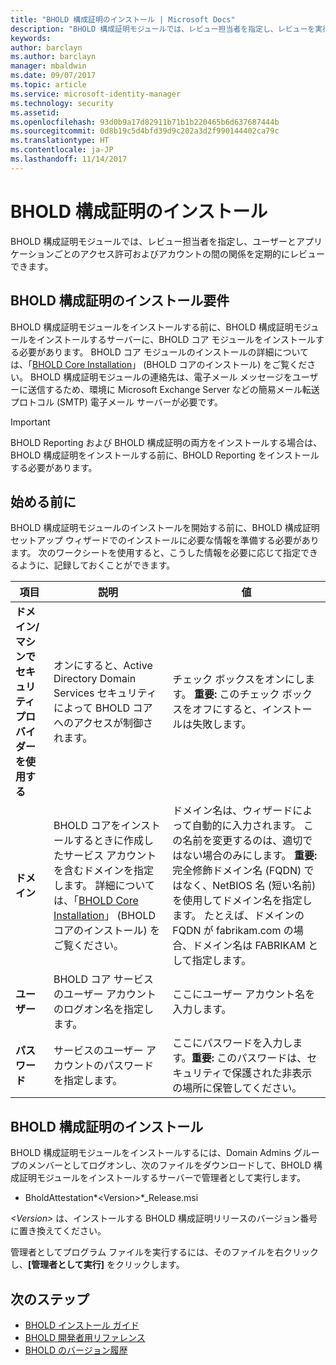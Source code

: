 ```yaml
---
title: "BHOLD 構成証明のインストール | Microsoft Docs"
description: "BHOLD 構成証明モジュールでは、レビュー担当者を指定し、レビューを実行できます"
keywords: 
author: barclayn
ms.author: barclayn
manager: mbaldwin
ms.date: 09/07/2017
ms.topic: article
ms.service: microsoft-identity-manager
ms.technology: security
ms.assetid: 
ms.openlocfilehash: 93d0b9a17d82911b71b1b220465b6d637687444b
ms.sourcegitcommit: 0d8b19c5d4bfd39d9c202a3d2f990144402ca79c
ms.translationtype: HT
ms.contentlocale: ja-JP
ms.lasthandoff: 11/14/2017
---
```

# <a name="bhold-attestation-installation"></a>BHOLD 構成証明のインストール

BHOLD 構成証明モジュールでは、レビュー担当者を指定し、ユーザーとアプリケーションごとのアクセス許可およびアカウントの間の関係を定期的にレビューできます。

## <a name="bhold-attestation-installation-requirements"></a>BHOLD 構成証明のインストール要件

BHOLD 構成証明モジュールをインストールする前に、BHOLD 構成証明モジュールをインストールするサーバーに、BHOLD コア モジュールをインストールする必要があります。 BHOLD コア モジュールのインストールの詳細については、「[BHOLD Core Installation](https://technet.microsoft.com/en-us/library/jj134095(v=ws.10).aspx)」 (BHOLD コアのインストール) をご覧ください。 BHOLD 構成証明モジュールの連絡先は、電子メール メッセージをユーザーに送信するため、環境に Microsoft Exchange Server などの簡易メール転送プロトコル (SMTP) 電子メール サーバーが必要です。

>[!IMPORTANT]
BHOLD Reporting および BHOLD 構成証明の両方をインストールする場合は、BHOLD 構成証明をインストールする前に、BHOLD Reporting をインストールする必要があります。

## <a name="before-you-begin"></a>始める前に

BHOLD 構成証明モジュールのインストールを開始する前に、BHOLD 構成証明セットアップ ウィザードでのインストールに必要な情報を準備する必要があります。 次のワークシートを使用すると、こうした情報を必要に応じて指定できるように、記録しておくことができます。

| **項目**                                    | **説明**                                                                                                                                                                                                           | **値**                                                                                                                                                                                                                                                                                                            |
|---------------------------------------------|---------------------------------------------------------------------------------------------------------------------------------------------------------------------------------------------------------------------------|----------------------------------------------------------------------------------------------------------------------------------------------------------------------------------------------------------------------------------------------------------------------------------------------------------------------|
| **ドメイン/マシンでセキュリティ プロバイダーを使用する** | オンにすると、Active Directory Domain Services セキュリティによって BHOLD コアへのアクセスが制御されます。                                                                                                                | チェック ボックスをオンにします。 **重要:** このチェック ボックスをオフにすると、インストールは失敗します。                                                                                                                                                                                                                   |
| **ドメイン**                                  | BHOLD コアをインストールするときに作成したサービス アカウントを含むドメインを指定します。 詳細については、「[BHOLD Core Installation](https://technet.microsoft.com/en-us/library/jj134095(v=ws.10).aspx)」 (BHOLD コアのインストール) をご覧ください。 | ドメイン名は、ウィザードによって自動的に入力されます。 この名前を変更するのは、適切ではない場合のみにします。 **重要:** 完全修飾ドメイン名 (FQDN) ではなく、NetBIOS 名 (短い名前) を使用してドメイン名を指定します。 たとえば、ドメインの FQDN が fabrikam.com の場合、ドメイン名は FABRIKAM として指定します。 |
| **ユーザー**                                    | BHOLD コア サービスのユーザー アカウントのログオン名を指定します。                                                                                                                                                          | ここにユーザー アカウント名を入力します。                                                                                                                                                                                                                                                                                    |
| **パスワード**                                | サービスのユーザー アカウントのパスワードを指定します。                                                                                                                                                                       | ここにパスワードを入力します。**重要:** このパスワードは、セキュリティで保護された非表示の場所に保管してください。                                                                                                                                                                                                                  |

## <a name="bhold-attestation-installation"></a>BHOLD 構成証明のインストール

BHOLD 構成証明モジュールをインストールするには、Domain Admins グループのメンバーとしてログオンし、次のファイルをダウンロードして、BHOLD 構成証明モジュールをインストールするサーバーで管理者として実行します。

- BholdAttestation*\<Version\>*\_Release.msi

*\<Version\>* は、インストールする BHOLD 構成証明リリースのバージョン番号に置き換えてください。

管理者としてプログラム ファイルを実行するには、そのファイルを右クリックし、**[管理者として実行]** をクリックします。

## <a name="next-steps"></a>次のステップ

- [BHOLD インストール ガイド](bhold-installation-guide.md)
- [BHOLD 開発者用リファレンス](../reference/mim2016-bhold-developer-reference.md)
- [BHOLD のバージョン履歴](../reference/version-bhold-history.md)